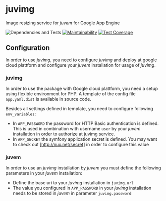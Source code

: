 # juvimg
Image resizing service for *juvem* for Google App Engine

![Dependencies and Tests](https://github.com/theoboldt/juvimg/workflows/Dependencies%20and%20Tests/badge.svg)
[![Maintainability](https://api.codeclimate.com/v1/badges/00751c28db54cd4da37e/maintainability)](https://codeclimate.com/github/theoboldt/juvimg/maintainability)
[![Test Coverage](https://api.codeclimate.com/v1/badges/00751c28db54cd4da37e/test_coverage)](https://codeclimate.com/github/theoboldt/juvimg/test_coverage)

## Configuration
In order to use *juvimg*, you need to configure *juvimg* and deploy at google cloud plattform and configure your *juvem* installation for usage of *juvimg*.

### juvimg
In order to use the package with Google cloud plattform, you need a setup using flexible environment for PHP. 
A template of the config file `app.yaml.dist` is available in source code. 

Besides all settings defined in template, you need to configure following `env_variables`:
* In `APP_PASSWORD` the password for HTTP Basic authentication is defined. This is used in combination with username `user` by your *juvem* installation in order to authorize at juvimg service.
* In `APP_SECRET` the symfony application secret is defined. You may want to check out [http://nux.net/secret] in order to configure this value

### juvem
In order to use an *juvimg* installation by *juvem* you must define the following parameters in your *juvem* installation:

* Define the base uri to your *juvimg* installation in `juvimg.url`
* The value you configured in `APP_PASSWORD` in your *juvimg* installation needs to be stored in *juvem* in parameter `juvimg.password`
